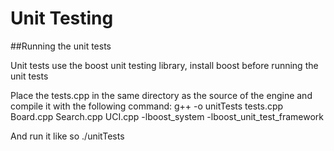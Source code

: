 Unit Testing
=====

##Running the unit tests

Unit tests use the boost unit testing library, install boost before running the unit tests

Place the tests.cpp in the same directory as the source of the engine and compile it with the following command:
g++ -o unitTests tests.cpp Board.cpp Search.cpp UCI.cpp -lboost_system -lboost_unit_test_framework

And run it like so ./unitTests
